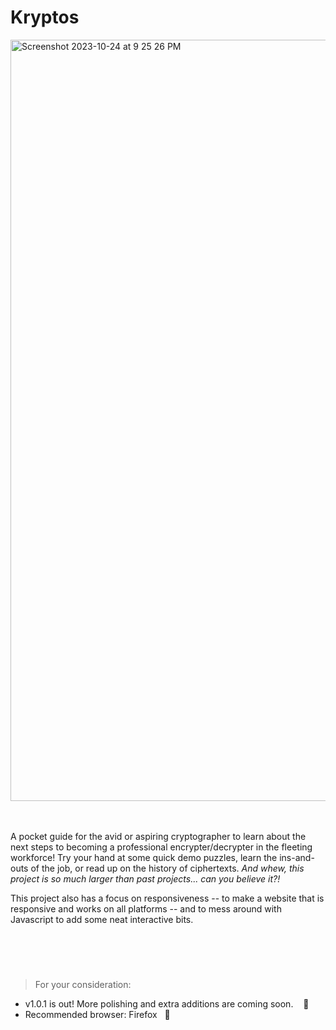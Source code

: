 # Kryptos
<img width="1218" alt="Screenshot 2023-10-24 at 9 25 26 PM" src="https://github.com/PocketRice/Kryptos/assets/79682953/a73eb815-5d89-4453-8574-41b5b01924f2">

<br><br>
A pocket guide for the avid or aspiring cryptographer to learn about the next steps to becoming a professional encrypter/decrypter in the fleeting workforce! Try your hand at some quick demo puzzles, learn the ins-and-outs of the job, or read up on the history of ciphertexts. _And whew, this project is so much larger than past projects... can you believe it?!_

This project also has a focus on responsiveness -- to make a website that is responsive and works on all platforms -- and to mess around with Javascript to add some neat interactive bits.
<!--![RSA Conference](https://github.com/PocketRice/Kryptos/blob/main/rsa-conf3.jpg?raw=true)-->
<br><br>
#

> For your consideration:
- v1.0.1 is out! More polishing and extra additions are coming soon. &nbsp;&nbsp;&nbsp;:minidisc:
- Recommended browser: Firefox&nbsp;&nbsp;&nbsp;:bookmark_tabs:
